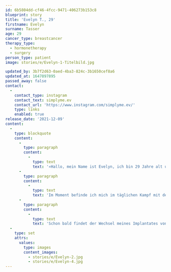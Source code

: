```yaml
---
id: 6b5804dd-cf46-4fcc-9471-406273b153c8
blueprint: story
title: 'Evelyn T., 29'
firstname: Evelyn
surname: Tasser
age: 29
cancer_type: breastcancer
therapy_type:
  - hormonetherapy
  - surgery
person_type: patient
image: stories/e/Evelyn-1-Titelbild.jpg

updated_by: 3b7f2d63-0aed-4ba3-824c-3b1650cef8a6
updated_at: 1647897895
passed_away: false
contact:
  -
    contact_type: instagram
    contact_text: simplyme.ev
    contact_url: 'https://www.instagram.com/simplyme.ev/'
    type: links
    enabled: true
release_date: '2021-12-09'
content:
  -
    type: blockquote
    content:
      -
        type: paragraph
        content:
          -
            type: text
            text: '»Hallo, mein Name ist Evelyn, ich bin 29 Jahre alt und komme aus Südtirol. Mein Kampf begann im April 2020 mit der Diagnose ›Brustkrebs‹. Dieser Kampf beeinflusste aber nicht nur mich, sondern auch meine Familie.'
      -
        type: paragraph
        content:
          -
            type: text
            text: 'Im Moment befinde ich mich im täglichen Kampf mit der Antihormontherapie und dem Kampf zurück ins normale Leben. Zwischen dem ›normalen‹ Alltag, Arbeit, Kleinkindern und vielen Arztterminen versuche ich achtsam mit meinem Körper umzugehen und meine innere Mitte zu finden.'
      -
        type: paragraph
        content:
          -
            type: text
            text: 'Schon bald findet der Wechsel meines Implantates von über dem Muskel zu unter dem Muskel statt und auch meine erste große Nachuntersuchung steht an. Bitte drückt mir die Daumen ❤️ Ich drücke euch, Eure Evelyn«'
  -
    type: set
    attrs:
      values:
        type: images
        content_images:
          - stories/e/Evelyn-2.jpg
          - stories/e/Evelyn-4.jpg
---
```

